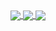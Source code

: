 <a href="https://github-readme-stats-theta-henna.vercel.app/api?username=tsukasaroot&show_icons=true&theme=tokyonight&count_private=true&show_owner=true">
  <img align="center" src="https://github-readme-stats-theta-henna.vercel.app/api?username=tsukasaroot&show_icons=true&theme=tokyonight&count_private=true&show_owner=true" />
</a>
<a href="https://github-readme-stats-theta-henna.vercel.app/api/top-langs/?username=tsukasaroot&theme=tokyonight">
  <img align="center" src="https://github-readme-stats-theta-henna.vercel.app/api/top-langs/?username=tsukasaroot&theme=tokyonight&count_private=true" />
</a>
<a href="https://wakatime.com/@tsukasaroot">
  <img align="center" src="https://github-readme-stats-theta-henna.vercel.app/api/wakatime?username=tsukasaroot&theme=tokyonight" />
</a>

